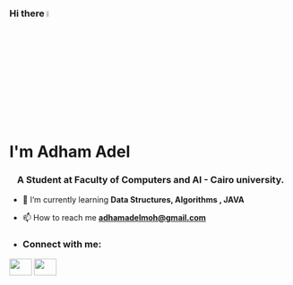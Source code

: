 ### Hi there <a href="https://www.gautamkrishnar.com/"><img src="https://media.giphy.com/media/hvRJCLFzcasrR4ia7z/giphy.gif" width="5%"></a> <h1>I'm Adham Adel </h1>

<h3 align="center">A Student at Faculty of Computers and AI - Cairo university.</h3>

- 🌱 I’m currently learning **Data Structures, Algorithms , JAVA**

- 📫 How to reach me **adhamadelmoh@gmail.com**
- <h3 align="left">Connect with me:</h3>
<p align="left">
<a href="https://www.linkedin.com/in/adham-adel-a10b73232/" target="blank"><img align="center" src="https://raw.githubusercontent.com/rahuldkjain/github-profile-readme-generator/master/src/images/icons/Social/linked-in-alt.svg" height="30" width="40" /></a>
  <a href="https://www.facebook.com/adham.adel.547/" target="blank"><img align="center" src="https://raw.githubusercontent.com/rahuldkjain/github-profile-readme-generator/master/src/images/icons/Social/facebook.svg" height="30" width="40" /></a>


